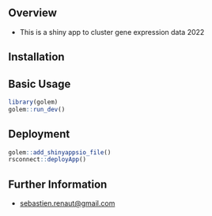 ## Overview  
* This is a shiny app to cluster gene expression data
2022


## Installation  

## Basic Usage  
``` r
library(golem)
golem::run_dev()
```


## Deployment  
``` r
golem::add_shinyappsio_file()
rsconnect::deployApp()
```

## Further Information   
* sebastien.renaut@gmail.com



 
